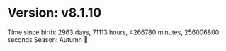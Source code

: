 # Version: v8.1.10
Time since birth: 2963 days, 71113 hours, 4266780 minutes, 256006800 seconds
Season: Autumn 🍁
